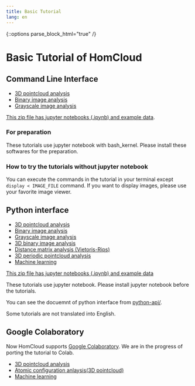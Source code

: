 ```yaml
---
title: Basic Tutorial
lang: en
---
```


{::options parse_block_html="true" /}

# Basic Tutorial of HomCloud

## Command Line Interface

* [3D pointcloud analysis](tutorial/pointcloud-e.html)
* [Binary image analysis](tutorial/binary-image-e.html)
* [Grayscale image analysis](tutorial/grayscale-image-e.html)

[This zip file has jupyter notebooks (.ipynb) and example data](donwload/bash-tutorial.zip).

### For preparation
These tutorials use jupyter notebook with bash_kernel. Please install these
softwares for the preparation.

### How to try the tutorials without jupyter notebook

You can execute the commands in the tutorial in your terminal except
`display < IMAGE_FILE` command. If you want to display images,
please use your favorite image viewer.

## Python interface

* [3D pointcloud analysis](py-tutorial/pointcloud-e.html)
* [Binary image analysis](py-tutorial/binary-image-e.html)
* [Grayscale image analysis](py-tutorial/grayscale-image-e.html)
* [3D binary image analysis](py-tutorial/binary-3d-e.html)
* [Distance matrix analysis (Vietoris-Rips)](py-tutorial/rips-e.html)
* [3D periodic pointcloud analysis](py-tutorial/pointcloud_periodic-e.html)
* [Machine learning](py-tutorial/ml_pc-e.html)

[This zip file has jupyter notebooks (.ipynb) and example data](download/python-tutorial.zip)

These tutorials use jupyter notebook. Please install jupyter notebook before the tutorials.

You can see the docuemnt of python interface from
[python-api/](python-api/).

Some tutorials are not translated into English.

## Google Colaboratory

Now HomCloud supports [Google Colaboratory](colab.research.google.com/). 
We are in the progress of porting the tutorial to Colab.

* [3D pointcloud analysis](https://colab.research.google.com/drive/1DAKPeZSCjVLxHu3EVxVkguRwZyLgIvmO?usp=sharing)
* [Atomic configuration anlaysis(3D pointcloud)](https://colab.research.google.com/drive/1R9mQx5Ui_RZNXfJUwm97N9dXClZALFbB?usp=sharing)
* [Machine learning](https://colab.research.google.com/drive/1Qhw7Tof0hoiTH6_pnLi3j6VNcUjbR-Sc?usp=sharing)
